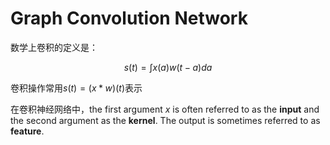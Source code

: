 # Graph Convolution Network

数学上卷积的定义是：

$$
s(t) = \int x(a) w(t-a) da
$$

卷积操作常用$s(t) = (x * w)(t)$表示

在卷积神经网络中，the first argument $x$ is often referred to as the **input** and the second argument as the **kernel**. The output is sometimes referred to as **feature**.
